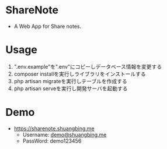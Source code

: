 # ShareNote
- A Web App for Share notes.

# Usage

1. ".env.example"を".env"にコピーしデータベース情報を変更する
2. composer installを実行しライブラリをインストールする
3. php artisan migrateを実行しテーブルを作成する
4. php artisan serveを実行し開発サーバを起動する

# Demo
- https://sharenote.shuangbing.me
    - Username: demo@shuangbing.me
    - PassWord: demo123456

